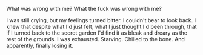 What was wrong with me? What the fuck was wrong with me?

I was still crying, but my feelings turned bitter. I couldn't bear to look back. I knew that despite what I'd just felt, what I just thought I'd been through, that if I turned back to the secret garden I'd find it as bleak and dreary as the rest of the grounds. I was exhausted. Starving. Chilled to the bone. And apparently, finally losing it. 